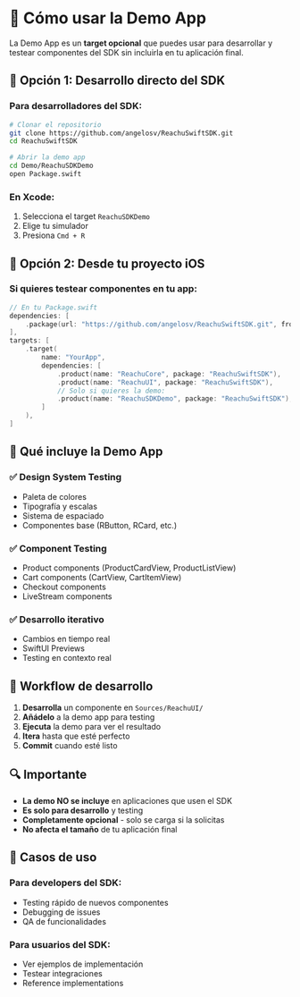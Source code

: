 # 🎯 Cómo usar la Demo App

La Demo App es un **target opcional** que puedes usar para desarrollar y testear componentes del SDK sin incluirla en tu aplicación final.

## 🚀 Opción 1: Desarrollo directo del SDK

### Para desarrolladores del SDK:
```bash
# Clonar el repositorio
git clone https://github.com/angelosv/ReachuSwiftSDK.git
cd ReachuSwiftSDK

# Abrir la demo app
cd Demo/ReachuSDKDemo
open Package.swift
```

### En Xcode:
1. Selecciona el target `ReachuSDKDemo`
2. Elige tu simulador
3. Presiona `Cmd + R`

## 📱 Opción 2: Desde tu proyecto iOS

### Si quieres testear componentes en tu app:
```swift
// En tu Package.swift
dependencies: [
    .package(url: "https://github.com/angelosv/ReachuSwiftSDK.git", from: "1.0.0")
],
targets: [
    .target(
        name: "YourApp",
        dependencies: [
            .product(name: "ReachuCore", package: "ReachuSwiftSDK"),
            .product(name: "ReachuUI", package: "ReachuSwiftSDK"),
            // Solo si quieres la demo:
            .product(name: "ReachuSDKDemo", package: "ReachuSwiftSDK"),
        ]
    ),
]
```

## 🎨 Qué incluye la Demo App

### ✅ Design System Testing
- Paleta de colores
- Tipografía y escalas
- Sistema de espaciado
- Componentes base (RButton, RCard, etc.)

### ✅ Component Testing
- Product components (ProductCardView, ProductListView)
- Cart components (CartView, CartItemView)
- Checkout components
- LiveStream components

### ✅ Desarrollo iterativo
- Cambios en tiempo real
- SwiftUI Previews
- Testing en contexto real

## 📝 Workflow de desarrollo

1. **Desarrolla** un componente en `Sources/ReachuUI/`
2. **Añádelo** a la demo app para testing
3. **Ejecuta** la demo para ver el resultado
4. **Itera** hasta que esté perfecto
5. **Commit** cuando esté listo

## 🔍 Importante

- **La demo NO se incluye** en aplicaciones que usen el SDK
- **Es solo para desarrollo** y testing
- **Completamente opcional** - solo se carga si la solicitas
- **No afecta el tamaño** de tu aplicación final

## 🎯 Casos de uso

### Para developers del SDK:
- Testing rápido de nuevos componentes
- Debugging de issues
- QA de funcionalidades

### Para usuarios del SDK:
- Ver ejemplos de implementación
- Testear integraciones
- Reference implementations
